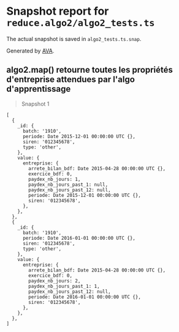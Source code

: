 # Snapshot report for `reduce.algo2/algo2_tests.ts`

The actual snapshot is saved in `algo2_tests.ts.snap`.

Generated by [AVA](https://avajs.dev).

## algo2.map() retourne toutes les propriétés d'entreprise attendues par l'algo d'apprentissage

> Snapshot 1

    [
      {
        _id: {
          batch: '1910',
          periode: Date 2015-12-01 00:00:00 UTC {},
          siren: '012345678',
          type: 'other',
        },
        value: {
          entreprise: {
            arrete_bilan_bdf: Date 2015-04-28 00:00:00 UTC {},
            exercice_bdf: 0,
            paydex_nb_jours: 1,
            paydex_nb_jours_past_1: null,
            paydex_nb_jours_past_12: null,
            periode: Date 2015-12-01 00:00:00 UTC {},
            siren: '012345678',
          },
        },
      },
      {
        _id: {
          batch: '1910',
          periode: Date 2016-01-01 00:00:00 UTC {},
          siren: '012345678',
          type: 'other',
        },
        value: {
          entreprise: {
            arrete_bilan_bdf: Date 2015-04-28 00:00:00 UTC {},
            exercice_bdf: 0,
            paydex_nb_jours: 2,
            paydex_nb_jours_past_1: 1,
            paydex_nb_jours_past_12: null,
            periode: Date 2016-01-01 00:00:00 UTC {},
            siren: '012345678',
          },
        },
      },
    ]
